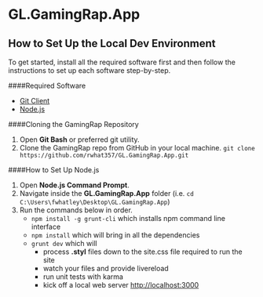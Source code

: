 GL.GamingRap.App
================

## How to Set Up the Local Dev Environment
To get started, install all the required software first and then follow the instructions to set up each software step-by-step.

####Required Software
* [Git Client](https://git-scm.com/downloads)
* [Node.js](http://nodejs.org/)

####Cloning the GamingRap Repository

1. Open **Git Bash** or preferred git utility.
2. Clone the GamingRap repo from GitHub in your local machine.
	`git clone https://github.com/rwhat357/GL.GamingRap.App.git`


####How to Set Up Node.js

1. Open **Node.js Command Prompt**.
2. Navigate inside the **GL.GamingRap.App** folder (i.e. `cd C:\Users\fwhatley\Desktop\GL.GamingRap.App`)
3. Run the commands below in order. 
	* `npm install -g grunt-cli` which installs npm command line interface
	* `npm install` which will bring in all the dependencies 
	* `grunt dev` which will
		* process **.styl** files down to the site.css file required to run the site 
        * watch your files and provide livereload
		* run unit tests with karma
		* kick off a local web server [http://localhost:3000](http://localhost:3000)
